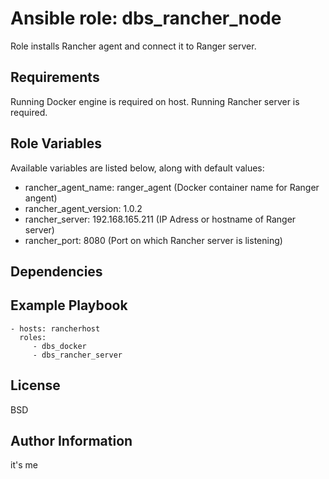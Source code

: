 Ansible role: dbs_rancher_node
=========

Role installs Rancher agent and connect it to Ranger server.

Requirements
------------

Running Docker engine is required on host.
Running Rancher server is required.


Role Variables
--------------

Available variables are listed below, along with default values:

* rancher_agent_name: ranger_agent (Docker container name for Ranger angent)
* rancher_agent_version: 1.0.2
* rancher_server: 192.168.165.211 (IP Adress or hostname of Ranger server)
* rancher_port: 8080 (Port on which Rancher server is listening)

Dependencies
------------

Example Playbook
----------------

    - hosts: rancherhost
      roles:
         - dbs_docker
         - dbs_rancher_server

License
-------

BSD

Author Information
------------------
it's me
